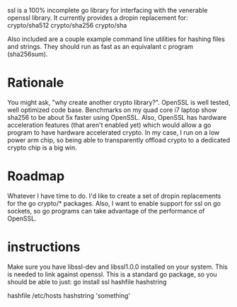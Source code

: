 ssl is a 100% incomplete go library for interfacing with the venerable
openssl library. It currently provides a dropin replacement for:
crypto/sha512
crypto/sha256
crypto/sha

Also included are a couple example command line utilities for hashing files and strings.
They should run as fast as an equivalant c program (sha256sum).

Rationale
=========

You might ask, "why create another crypto library?". OpenSSL is well tested,
well optimized code base. Benchmarks on my quad core i7 laptop show sha256
to be about 5x faster using OpenSSL. Also, OpenSSL has hardware acceleration
features (that aren't enabled yet) which would allow a go program to have
hardware accelerated crypto. In my case, I run on a low power arm chip,
so being able to transparently offload crypto to a dedicated crypto chip
is a big win.

Roadmap
=======

Whatever I have time to do. I'd like to create a set of dropin replacements
for the go crypto/* packages. Also, I want to enable support for ssl on
go sockets, so go programs can take advantage of the performance of OpenSSL.

instructions
============

Make sure you have libssl-dev and libssl1.0.0 installed on your system.
This is needed to link against openssl.
This is a standard go package, so you should be able to just:
go install ssl hashfile hashstring

hashfile /etc/hosts
hashstring 'something'
